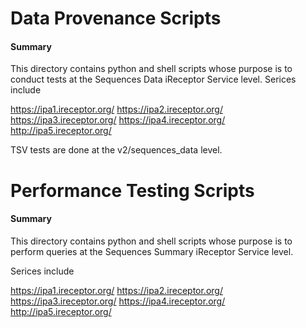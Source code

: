 # Data Provenance Scripts

#### Summary

This directory contains python and shell scripts whose purpose is to conduct tests at the Sequences Data iReceptor Service level. Serices include

https://ipa1.ireceptor.org/
https://ipa2.ireceptor.org/
https://ipa3.ireceptor.org/
https://ipa4.ireceptor.org/
http://ipa5.ireceptor.org/

TSV tests are done at the v2/sequences_data level. 

# Performance Testing Scripts

#### Summary

This directory contains python and shell scripts whose purpose is to perform queries at the Sequences Summary iReceptor Service level. 

Serices include

https://ipa1.ireceptor.org/
https://ipa2.ireceptor.org/
https://ipa3.ireceptor.org/
https://ipa4.ireceptor.org/
http://ipa5.ireceptor.org/


